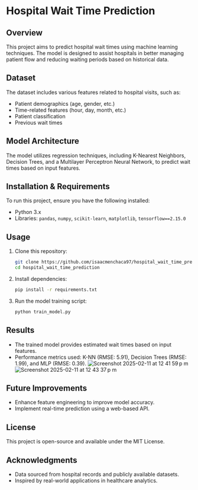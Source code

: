 # Hospital Wait Time Prediction

## Overview

This project aims to predict hospital wait times using machine learning techniques. The model is designed to assist hospitals in better managing patient flow and reducing waiting periods based on historical data.

## Dataset

The dataset includes various features related to hospital visits, such as:

- Patient demographics (age, gender, etc.)
- Time-related features (hour, day, month, etc.)
- Patient classification
- Previous wait times

## Model Architecture

The model utilizes regression techniques, including K-Nearest Neighbors, Decision Trees, and a Multilayer Perceptron Neural Network, to predict wait times based on input features.

## Installation & Requirements

To run this project, ensure you have the following installed:

- Python 3.x
- Libraries: `pandas`, `numpy`, `scikit-learn`, `matplotlib`, `tensorflow==2.15.0`

## Usage

1. Clone this repository:
   ```bash
   git clone https://github.com/isaacmenchaca97/hospital_wait_time_prediction.git
   cd hospital_wait_time_prediction
   ```
2. Install dependencies:
   ```bash
   pip install -r requirements.txt
   ```
3. Run the model training script:
   ```bash
   python train_model.py
   ```

## Results

- The trained model provides estimated wait times based on input features.
- Performance metrics used: K-NN (RMSE: 5.91), Decision Trees (RMSE: 1.99), and MLP (RMSE: 0.39).
![Screenshot 2025-02-11 at 12 41 59 p m](https://github.com/user-attachments/assets/728b3af1-01f0-4a44-8244-9adb99211afe)
![Screenshot 2025-02-11 at 12 43 37 p m](https://github.com/user-attachments/assets/a0b3c1c1-ad51-45e9-91df-ad4790dbb6c4)

## Future Improvements

- Enhance feature engineering to improve model accuracy.
- Implement real-time prediction using a web-based API.

## License

This project is open-source and available under the MIT License.

## Acknowledgments

- Data sourced from hospital records and publicly available datasets.
- Inspired by real-world applications in healthcare analytics.

